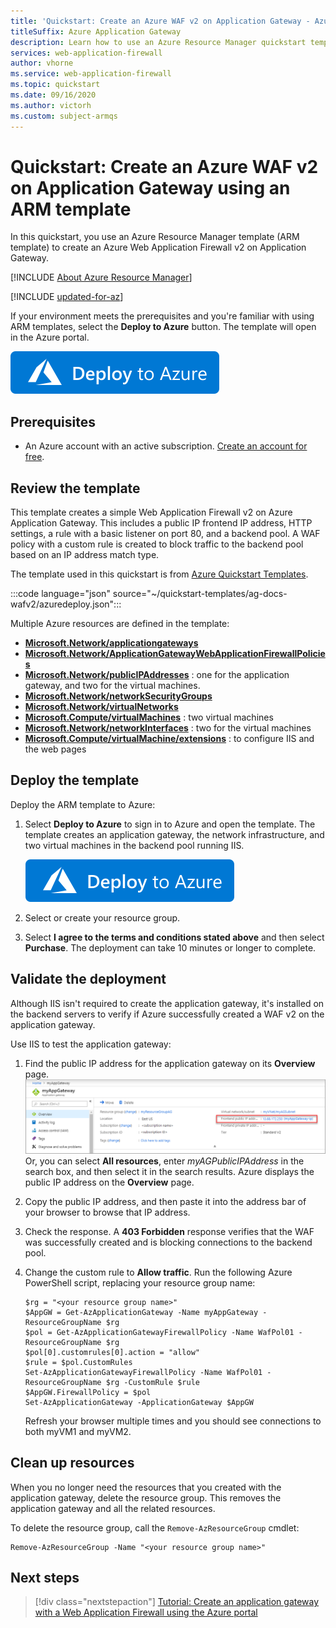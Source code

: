 ```yaml
---
title: 'Quickstart: Create an Azure WAF v2 on Application Gateway - Azure Resource Manager template'
titleSuffix: Azure Application Gateway
description: Learn how to use an Azure Resource Manager quickstart template (ARM template) to create a Web Application Firewall v2 on Azure Application Gateway.
services: web-application-firewall
author: vhorne
ms.service: web-application-firewall
ms.topic: quickstart
ms.date: 09/16/2020
ms.author: victorh
ms.custom: subject-armqs
---
```


# Quickstart: Create an Azure WAF v2 on Application Gateway using an ARM template

In this quickstart, you use an Azure Resource Manager template (ARM template) to create an Azure Web Application Firewall v2 on Application Gateway.

[!INCLUDE [About Azure Resource Manager](../../../includes/resource-manager-quickstart-introduction.md)]

[!INCLUDE [updated-for-az](../../../includes/updated-for-az.md)]

If your environment meets the prerequisites and you're familiar with using ARM templates, select the **Deploy to Azure** button. The template will open in the Azure portal.

[![Deploy to Azure](../../media/template-deployments/deploy-to-azure.svg)](https://portal.azure.com/#create/Microsoft.Template/uri/https%3A%2F%2Fraw.githubusercontent.com%2FAzure%2Fazure-quickstart-templates%2Fmaster%2Fag-docs-wafv2%2Fazuredeploy.json)

## Prerequisites

- An Azure account with an active subscription. [Create an account for free](https://azure.microsoft.com/free/?WT.mc_id=A261C142F).

## Review the template

This template creates a simple Web Application Firewall v2 on Azure Application Gateway. This includes a public IP frontend IP address, HTTP settings, a rule with a basic listener on port 80, and a backend pool. A WAF policy with a custom rule is created to block traffic to the backend pool based on an IP address match type.

The template used in this quickstart is from [Azure Quickstart Templates](https://azure.microsoft.com/resources/templates/ag-docs-wafv2/).

:::code language="json" source="~/quickstart-templates/ag-docs-wafv2/azuredeploy.json":::

Multiple Azure resources are defined in the template:

- [**Microsoft.Network/applicationgateways**](/azure/templates/microsoft.network/applicationgateways)
- [**Microsoft.Network/ApplicationGatewayWebApplicationFirewallPolicies**](/azure/templates/microsoft.network/ApplicationGatewayWebApplicationFirewallPolicies)
- [**Microsoft.Network/publicIPAddresses**](/azure/templates/microsoft.network/publicipaddresses) : one for the application gateway, and two for the virtual machines.
- [**Microsoft.Network/networkSecurityGroups**](/azure/templates/microsoft.network/networksecuritygroups)
- [**Microsoft.Network/virtualNetworks**](/azure/templates/microsoft.network/virtualnetworks)
- [**Microsoft.Compute/virtualMachines**](/azure/templates/microsoft.compute/virtualmachines) : two virtual machines
- [**Microsoft.Network/networkInterfaces**](/azure/templates/microsoft.network/networkinterfaces) : two for the virtual machines
- [**Microsoft.Compute/virtualMachine/extensions**](/azure/templates/microsoft.compute/virtualmachines/extensions) : to configure IIS and the web pages

## Deploy the template

Deploy the ARM template to Azure:

1. Select **Deploy to Azure** to sign in to Azure and open the template. The template creates an application gateway, the network infrastructure, and two virtual machines in the backend pool running IIS.

   [![Deploy to Azure](../../media/template-deployments/deploy-to-azure.svg)](https://portal.azure.com/#create/Microsoft.Template/uri/https%3A%2F%2Fraw.githubusercontent.com%2FAzure%2Fazure-quickstart-templates%2Fmaster%2Fag-docs-wafv2%2Fazuredeploy.json)

2. Select or create your resource group.
3. Select **I agree to the terms and conditions stated above** and then select **Purchase**. The deployment can take 10 minutes or longer to complete.

## Validate the deployment

Although IIS isn't required to create the application gateway, it's installed on the backend servers to verify if Azure successfully created a WAF v2 on the application gateway.

Use IIS to test the application gateway:

1. Find the public IP address for the application gateway on its **Overview** page.![Record application gateway public IP address](../../application-gateway/media/application-gateway-create-gateway-portal/application-gateway-record-ag-address.png) Or, you can select **All resources**, enter *myAGPublicIPAddress* in the search box, and then select it in the search results. Azure displays the public IP address on the **Overview** page.
2. Copy the public IP address, and then paste it into the address bar of your browser to browse that IP address.
3. Check the response. A **403 Forbidden** response verifies that the WAF was successfully created and is blocking connections to the backend pool.
4. Change the custom rule to **Allow traffic**.
  Run the following Azure PowerShell script, replacing your resource group name:
   ```azurepowershell
   $rg = "<your resource group name>"
   $AppGW = Get-AzApplicationGateway -Name myAppGateway -ResourceGroupName $rg
   $pol = Get-AzApplicationGatewayFirewallPolicy -Name WafPol01 -ResourceGroupName $rg
   $pol[0].customrules[0].action = "allow"
   $rule = $pol.CustomRules
   Set-AzApplicationGatewayFirewallPolicy -Name WafPol01 -ResourceGroupName $rg -CustomRule $rule
   $AppGW.FirewallPolicy = $pol
   Set-AzApplicationGateway -ApplicationGateway $AppGW
   ```

   Refresh your browser multiple times and you should see connections to both myVM1 and myVM2.

## Clean up resources

When you no longer need the resources that you created with the application gateway, delete the resource group. This removes the application gateway and all the related resources.

To delete the resource group, call the `Remove-AzResourceGroup` cmdlet:

```azurepowershell-interactive
Remove-AzResourceGroup -Name "<your resource group name>"
```

## Next steps

> [!div class="nextstepaction"]
> [Tutorial: Create an application gateway with a Web Application Firewall using the Azure portal](application-gateway-web-application-firewall-portal.md)